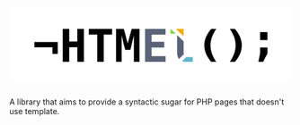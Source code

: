 # ![¬HTMEl();](https://raw.githubusercontent.com/mateusfccp/HTMEl/master/Logo.png)
A library that aims to provide a syntactic sugar for PHP pages that doesn't use template.
